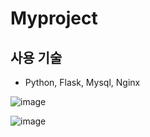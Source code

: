 # Myproject


## 사용 기술
* Python, Flask, Mysql, Nginx

![image](https://user-images.githubusercontent.com/76929823/128502657-8fb194be-6036-47e0-8792-1e57bc6d7e80.png)

![image](https://user-images.githubusercontent.com/76929823/128502733-20c139b2-68f6-45b7-aaa3-a5bfccad86bf.png)

